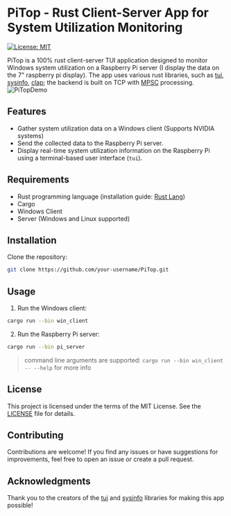 # PiTop - Rust Client-Server App for System Utilization Monitoring

[![License: MIT](https://img.shields.io/badge/License-MIT-yellow.svg)](https://opensource.org/licenses/MIT)

PiTop is a 100% rust client-server TUI application designed to monitor Windows system utilization on a Raspberry Pi server (I display the data on the 7" raspberry pi display). The app uses various rust libraries, such as [tui](https://docs.rs/tui/latest/tui/), [sysinfo](https://docs.rs/sysinfo/latest/sysinfo/), [clap](https://docs.rs/clap/latest/clap/); the backend is built on TCP with [MPSC](https://doc.rust-lang.org/std/sync/mpsc/) processing.
![PiTopDemo](https://github.com/ljkeller/pitop/assets/44109284/f1ecf218-8e23-4af0-b500-77496f0eb8fa)

## Features

- Gather system utilization data on a Windows client (Supports NVIDIA systems)
- Send the collected data to the Raspberry Pi server.
- Display real-time system utilization information on the Raspberry Pi using a terminal-based user interface (`tui`).

## Requirements

- Rust programming language (installation guide: [Rust Lang](https://www.rust-lang.org/learn/get-started))
- Cargo
- Windows Client
- Server (Windows and Linux supported)

## Installation
Clone the repository:

```bash
git clone https://github.com/your-username/PiTop.git
```

## Usage

1. Run the Windows client:

```bash
cargo run --bin win_client
```

2. Run the Raspberry Pi server:

```bash
cargo run --bin pi_server
```
> command line arguments are supported: `cargo run --bin win_client -- --help` for more info

## License

This project is licensed under the terms of the MIT License. See the [LICENSE](LICENSE) file for details.

## Contributing

Contributions are welcome! If you find any issues or have suggestions for improvements, feel free to open an issue or create a pull request.

## Acknowledgments
Thank you to the creators of the [tui](https://docs.rs/tui/latest/tui/) and [sysinfo](https://docs.rs/sysinfo/latest/sysinfo/) libraries for making this app possible!

